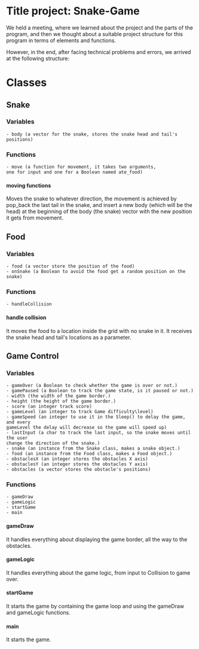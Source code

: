# Title project: Snake-Game
We held a meeting, where we learned about the project and the parts of the program, and then we thought about a suitable project structure for this program in terms of elements and functions.

However, in the end, after facing technical problems and errors, we arrived at the following structure:
# Classes

## Snake

### Variables

    - body (a vector for the snake, stores the snake head and tail's positions)

### Functions

    - move (a function for movement, it takes two arguments,
    one for input and one for a Boolean named ate_food)

#### moving functions

Moves the snake to whatever direction, the movement is achieved by pop_back the last tail in the snake, and insert a new body (which will be the head) at the beginning of the body (the snake) vector with the new position it gets from movement.

    
## Food

### Variables

    - food (a vector store the position of the food)
    - onSnake (a Boolean to avoid the food get a random position on the snake)

### Functions

    - handleCollision 

#### handle collision

It moves the food to a location inside the grid with no snake in it.
It receives the snake head and tail's locations as a parameter.

## Game Control

### Variables

    - gameOver (a Boolean to check whether the game is over or not.)
    - gamePaused (a Boolean to track the game state, is it paused or not.)
    - width (the width of the game border.)
    - height (the height of the game border.)
    - score (an integer track score)
    - gameLevel (an integer to track Game difficulty\level)
    - gameSpeed (an integer to use it in the Sleep() to delay the game, and every
    gameLevel the delay will decrease so the game will speed up)
    - lastInput (a char to track the last input, so the snake moves until the user
    change the direction of the snake.)
    - snake (an instance from the Snake class, makes a snake object.)
    - food (an instance from the Food class, makes a Food object.)
    - obstaclesX (an integer stores the obstacles X axis)
    - obstaclesY (an integer stores the obstacles Y axis)
    - obstacles (a vector stores the obstacle's positions)
    
### Functions

    - gameDraw
    - gameLogic
    - startGame
    - main

#### gameDraw

It handles everything about displaying the game  border, all the way to the obstacles.

#### gameLogic

It handles everything about the game logic, from input to Collision to game over.

#### startGame

It starts the game by containing the game loop and using the gameDraw and gameLogic functions.

#### main

It starts the game.



